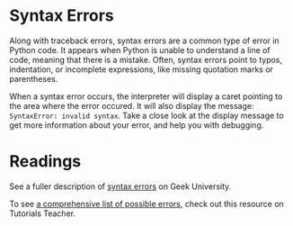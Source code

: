 # Syntax Errors

Along with traceback errors, syntax errors are a common type of error in Python code. It appears when Python is unable to understand a line of code, meaning that there is a mistake. Often, syntax errors point to typos, indentation, or incomplete expressions, like missing quotation marks or parentheses. 

When a syntax error occurs, the interpreter will display a caret pointing to the area where the error occured. It will also display the message: `SyntaxError: invalid syntax`. Take a close look at the display message to get more information about your error, and help you with debugging.

# Readings

See a fuller description of [syntax errors](https://geek-university.com/python/syntax-and-logical-errors/) on Geek University. 

To see [a comprehensive list of possible errors](https://www.tutorialsteacher.com/python/error-types-in-python), check out this resource on Tutorials Teacher.